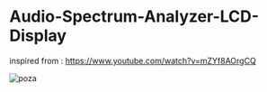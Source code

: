 # Audio-Spectrum-Analyzer-LCD-Display

inspired from : https://www.youtube.com/watch?v=mZYf8AOrgCQ

![poza](https://github.com/vlad-gheorghe/Audio-Spectrum-Analyzer-LCD-Display/blob/main/1613732065533.jpg)
